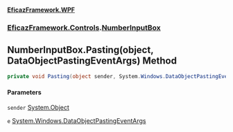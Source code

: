 #### [EficazFramework.WPF](EficazFrameworkWPF.md 'EficazFramework WPF')
### [EficazFramework.Controls](EficazFrameworkWPF.md#EficazFramework.Controls 'EficazFramework.Controls').[NumberInputBox](EficazFramework.Controls/NumberInputBox.md 'EficazFramework.Controls.NumberInputBox')

## NumberInputBox.Pasting(object, DataObjectPastingEventArgs) Method

```csharp
private void Pasting(object sender, System.Windows.DataObjectPastingEventArgs e);
```
#### Parameters

<a name='EficazFramework.Controls.NumberInputBox.Pasting(object,System.Windows.DataObjectPastingEventArgs).sender'></a>

`sender` [System.Object](https://docs.microsoft.com/en-us/dotnet/api/System.Object 'System.Object')

<a name='EficazFramework.Controls.NumberInputBox.Pasting(object,System.Windows.DataObjectPastingEventArgs).e'></a>

`e` [System.Windows.DataObjectPastingEventArgs](https://docs.microsoft.com/en-us/dotnet/api/System.Windows.DataObjectPastingEventArgs 'System.Windows.DataObjectPastingEventArgs')